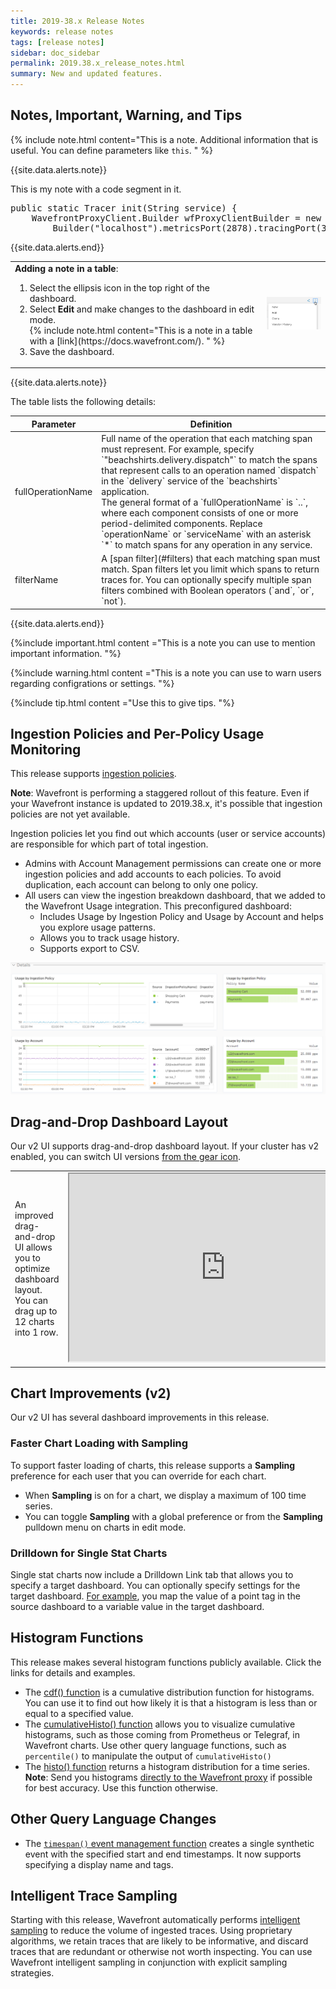```yaml
---
title: 2019-38.x Release Notes
keywords: release notes
tags: [release notes]
sidebar: doc_sidebar
permalink: 2019.38.x_release_notes.html
summary: New and updated features.
---
```


## Notes, Important, Warning, and Tips

{% include note.html content="This is a note. Additional information that is useful. You can define parameters like `this`. " %}

{{site.data.alerts.note}}
<p>This is my note with a code segment in it.</p>
<pre>
public static Tracer init(String service) {
    WavefrontProxyClient.Builder wfProxyClientBuilder = new WavefrontProxyClient.
        Builder("localhost").metricsPort(2878).tracingPort(30000).distributionPort(40000);
</pre>
{{site.data.alerts.end}}

<table style="width: 100%;">
<tbody>
<tr>
<td width="80%">
<strong>Adding a note in a table</strong>:
<ol><li>Select the ellipsis icon in the top right of the dashboard. </li>
<li>Select <strong>Edit</strong> and make changes to the dashboard in edit mode.</li>
{% include note.html content="This is a note in a table with a [link](https://docs.wavefront.com/). " %}
<li>Save the dashboard.</li></ol></td>
<td width="60%"><img src="/images/v2_edit_dashboard.png" alt="edit a dashboard"></td>
</tr>
</tbody>
</table>

{{site.data.alerts.note}}
<p>The table lists the following details:</p>
<table style="width: 100%;">
<colgroup>
<col width="20%" />
<col width="80%" />
</colgroup>
<thead>
<tr>
<th>Parameter</th>
<th>Definition</th>
</tr>
</thead>
<tbody>
<tr>
<td>fullOperationName</td>
<td markdown="span">
Full name of the operation that each matching span must represent. For example, specify `"beachshirts.delivery.dispatch"` to match the spans that represent calls to an operation named `dispatch` in the `delivery` service of the `beachshirts` application. <br> The general format of a `fullOperationName` is `<application>.<service>.<operationName>`, where each component consists of one or more period-delimited components. Replace `operationName` or `serviceName` with an asterisk `*` to match spans for any operation in any service.
</td>
</tr>
<tr>
<td>filterName</td>
<td markdown="span"> A [span filter](#filters) that each matching span must match. Span filters let you limit which spans to return traces for. You can optionally specify multiple span filters combined with Boolean operators (`and`, `or`, `not`).</td>
</tr>
</tbody>
</table>
{{site.data.alerts.end}}


{%include important.html content ="This is a note you can use to mention important information. "%}

{%include warning.html content ="This is a note you can use to warn users regarding configrations or settings. "%}

{%include tip.html content ="Use this to give tips. "%}




## Ingestion Policies and Per-Policy Usage Monitoring

This release supports [ingestion policies](ingestion_policies.html).

**Note**: Wavefront is performing a staggered rollout of this feature. Even if your Wavefront instance is updated to 2019.38.x, it's possible that ingestion policies are not yet available.

Ingestion policies let you find out which accounts (user or service accounts) are responsible for which part of total ingestion.
* Admins with Account Management permissions can create one or more ingestion policies and add accounts to each policies. To avoid duplication, each account can belong to only one policy.
* All users can view the ingestion breakdown dashboard, that we added to the Wavefront Usage integration. This preconfigured dashboard:
  - Includes Usage by Ingestion Policy and Usage by Account and helps you explore usage patterns.
  - Allows you to track usage history.
  - Supports export to CSV.

![ingestion dashboard](images/ingestion_usage_breakdown.png)

<!---
## Auto-Generated Alerts for RED Metrics

By default, Wavefront [alerts on RED metrics](tracing_basics.html#trace-data-alerts) when they exceed performance thresholds or behave anomalously. You can configure these auto-generated alerts from the Alert Integration. For any alert, you can specify alert thresholds and the alert target. You can also clone and further customize the alert.--->

<!---
## Dashboard  Layout Improvements (v2)

Our v2 UI has several dashboard improvements in this release. If your cluster has v2 enabled, you can switch UI versions [from the gear icon](users_account_managing.html#switch-between-ui-versions).

### Dashboard Templates

<table style="width: 100%;">
<tbody>
<tr>
<td width="40%">
<p>You can now create a dashboard from a template. You'll be prompted to select an integration that has data flowing, then to select the dashboard and the charts on that dashboard.</p></td>
<td width="60%"><img src="/images/v2_create_dashboard_template.png" alt="Create a dashboard from a template"/></td>
</tr>
</tbody>
</table> --->

## Drag-and-Drop Dashboard Layout

Our v2 UI supports drag-and-drop dashboard layout. If your cluster has v2 enabled, you can switch UI versions [from the gear icon](users_account_managing.html#switch-between-ui-versions).

<table style="width: 100%;">
<tbody>
<tr>
<td width="40%">An improved drag-and-drop UI allows you to optimize dashboard layout. You can drag up to 12 charts into 1 row.</td>
<td width="60%"><iframe width="500" height="300" src="https://youtube.com/embed/IzBkmrPlViE"></iframe></td></tr>
</tbody>
</table>

## Chart Improvements (v2)

Our v2 UI has several dashboard improvements in this release.

### Faster Chart Loading with Sampling

To support faster loading of charts, this release supports a **Sampling** preference for each user that you can override for each chart.
* When **Sampling** is on for a chart, we display a maximum of 100 time series.
* You can toggle **Sampling** with a global preference or from the **Sampling** pulldown menu on charts in edit mode.

### Drilldown for Single Stat Charts

Single stat charts now include a Drilldown Link tab that allows you to specify a target dashboard. You can optionally specify settings for the target dashboard. [For example](ui_chart_reference_v2.html#drilldown-link-example), you map the value of a point tag in the source dashboard to a variable value in the target dashboard.

## Histogram Functions

This release makes several histogram functions publicly available. Click the links for details and examples.
* The [cdf() function](ts_cdf.html) is a cumulative distribution function for histograms. You can use it to find out how likely it is that a histogram is less than or equal to a specified value.
* The [cumulativeHisto() function](ts_cumulativeHisto.html) allows you to visualize cumulative histograms, such as those coming from Prometheus or Telegraf, in Wavefront charts. Use other query language functions, such as `percentile()` to manipulate the output of `cumulativeHisto()`
* The [histo() function](ts_histo.html) returns a histogram distribution for a time series.
  **Note**: Send you histograms [directly to the Wavefront proxy](proxies_histograms.html#sending-histogram-distributions) if possible for best accuracy. Use this function otherwise.

## Other Query Language Changes

* The [`timespan()` event management function](event_timespan.html) creates a single synthetic event with the specified start and end timestamps. It now supports  specifying a display name and tags.

## Intelligent Trace Sampling
Starting with this release, Wavefront automatically performs [intelligent sampling](trace_data_sampling.html#wavefront-intelligent-sampling) to reduce the volume of ingested traces. Using proprietary algorithms, we retain traces that are likely to be informative, and discard traces that are redundant or otherwise not worth inspecting.
You can use Wavefront intelligent sampling in conjunction with explicit sampling strategies.

